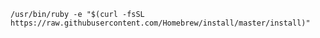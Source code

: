 `/usr/bin/ruby -e "$(curl -fsSL https://raw.githubusercontent.com/Homebrew/install/master/install)"`
